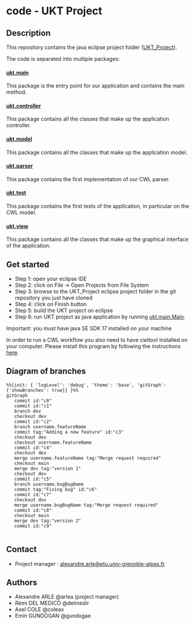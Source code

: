 # code - UKT Project

## Description

This repository contains the java eclipse project folder ([UKT_Project](https://gricad-gitlab.univ-grenoble-alpes.fr/Projets-INFO4/23-24/06/code/-/tree/main/UKT_Project)).

The code is separated into multiple packages:

#### [ukt.main](https://gricad-gitlab.univ-grenoble-alpes.fr/Projets-INFO4/23-24/06/code/-/tree/main/UKT_Project/src/ukt/main)

This package is the entry point for our application and contains the main method.

#### [ukt.controller](https://gricad-gitlab.univ-grenoble-alpes.fr/Projets-INFO4/23-24/06/code/-/tree/main/UKT_Project/src/ukt/controller)

This package contains all the classes that make up the application controller.

#### [ukt.model](https://gricad-gitlab.univ-grenoble-alpes.fr/Projets-INFO4/23-24/06/code/-/tree/main/UKT_Project/src/ukt/model)

This package contains all the classes that make up the application model.

#### [ukt.parser](https://gricad-gitlab.univ-grenoble-alpes.fr/Projets-INFO4/23-24/06/code/-/tree/main/UKT_Project/src/ukt/parser)

This package contains the first implementation of our CWL parser.

#### [ukt.test](https://gricad-gitlab.univ-grenoble-alpes.fr/Projets-INFO4/23-24/06/code/-/tree/main/UKT_Project/src/ukt/test)

This package contains the first tests of the application, in particular on the CWL model.

#### [ukt.view](https://gricad-gitlab.univ-grenoble-alpes.fr/Projets-INFO4/23-24/06/code/-/tree/main/UKT_Project/src/ukt/view)

This package contains all the classes that make up the graphical interface of the application.

## Get started

- Step 1: open your eclipse IDE
- Step 2: click on File -> Open Projects from File System
- Step 3: browse to the UKT_Project eclipse project folder in the git repository you just have cloned
- Step 4: click on Finish button
- Step 5: build the UKT project on eclipse
- Step 6: run UKT project as java application by running [ukt.main.Main](https://gricad-gitlab.univ-grenoble-alpes.fr/Projets-INFO4/23-24/06/code/-/blob/main/UKT_Project/src/ukt/main/Main.java). 

Important: you must have java SE SDK 17 installed on your machine

In order to run a CWL workflow you also need to have cwltool installed on your computer. Please install this program by following the instructions [here](https://github.com/common-workflow-language/cwltool).

## Diagram of branches
```mermaid
%%{init: { 'logLevel': 'debug', 'theme': 'base', 'gitGraph': {'showBranches': true}} }%%
gitGraph
   commit id:"c0"
   commit id:"c1"
   branch dev
   checkout dev
   commit id:"c2"
   branch username.featureName
   commit tag:"Adding a new feature" id:"c3"
   checkout dev
   checkout username.featureName
   commit id:"c4"
   checkout dev
   merge username.featureName tag:"Merge request required"
   checkout main
   merge dev tag:"version 1"
   checkout dev
   commit id:"c5"
   branch username.bugBugName
   commit tag:"Fixing bug" id:"c6"
   commit id:"c7"
   checkout dev
   merge username.bugBugName tag:"Merge request required"
   commit id:"c8"
   checkout main
   merge dev tag:"version 2"
   commit id:"c9"
   
```

## Contact

- Project manager : alexandre.arle@etu.univ-grenoble-alpes.fr

## Authors
- Alexandre ARLE @arlea (project manager)
- Rémi DEL MEDICO @delmedir
- Axel COLE @coleax
- Emin GUNDOGAN @gundogae
